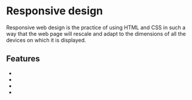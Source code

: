 # Responsive design

Responsive web design is the practice of using HTML and CSS in such a way that the web page will rescale and adapt to the dimensions of all the devices on which it is displayed.

## Features

- 
- 
- 
- 

